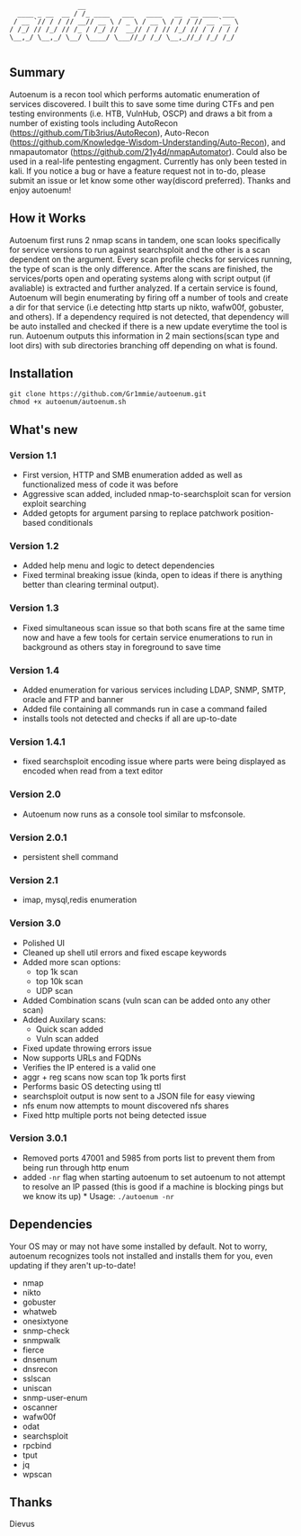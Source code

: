 ```
                 __                                      
  ____ _ __  __ / /_ ____   ___   ____   __  __ ____ ___ 
 / __ `// / / // __// __ \ / _ \ / __ \ / / / // __ `__ \
/ /_/ // /_/ // /_ / /_/ //  __// / / // /_/ // / / / / /
\__,_/ \__,_/ \__/ \____/ \___//_/ /_/ \__,_//_/ /_/ /_/ 
                                                         
```
## Summary
Autoenum is a recon tool which performs automatic enumeration of services discovered. I built this to save some time during CTFs and pen testing environments (i.e. HTB, VulnHub, OSCP) and draws a bit from a number of existing tools including AutoRecon (https://github.com/Tib3rius/AutoRecon), Auto-Recon (https://github.com/Knowledge-Wisdom-Understanding/Auto-Recon), and nmapautomator (https://github.com/21y4d/nmapAutomator). Could also be used in a real-life pentesting engagment. Currently has only been tested in kali. If you notice a bug or have a feature request not in to-do, please submit an issue or let know some other way(discord preferred). Thanks and enjoy autoenum!  

## How it Works
Autoenum first runs 2 nmap scans in tandem, one scan looks specifically for service versions to run against searchsploit and the other is a scan dependent on the argument. Every scan profile checks for services running, the type of scan is the only difference. After the scans are finished, the services/ports open and operating systems along with script output (if avaliable) is extracted and further analyzed. If a certain service is found, Autoenum will begin enumerating by firing off a number of tools and create a dir for that service (i.e detecting http starts up nikto, wafw00f, gobuster, and others). If a dependency required is not detected, that dependency will be auto installed and checked if there is a new update everytime the tool is run. Autoenum outputs this information in 2 main sections(scan type and loot dirs) with sub directories branching off depending on what is found.

## Installation
```
git clone https://github.com/Gr1mmie/autoenum.git
chmod +x autoenum/autoenum.sh
```

## What's new

### Version 1.1
* First version, HTTP and SMB enumeration added as well as functionalized mess of code it was before 
* Aggressive scan added, included nmap-to-searchsploit scan for version exploit searching
* Added getopts for argument parsing to replace patchwork position-based conditionals

### Version 1.2
* Added help menu and logic to detect dependencies
* Fixed terminal breaking issue (kinda, open to ideas if there is anything better than clearing terminal output). 

### Version 1.3
* Fixed simultaneous scan issue so that both scans fire at the same time now and have a few tools for certain service enumerations to run in background as others stay in foreground to save time

### Version 1.4
* Added enumeration for various services including LDAP, SNMP, SMTP, oracle and FTP and banner
* Added file containing all commands run in case a command failed
* installs tools not detected and checks if all are up-to-date

### Version 1.4.1
* fixed searchsploit encoding issue where parts were being displayed as encoded when read from a text editor

### Version 2.0
* Autoenum now runs as a console tool similar to msfconsole. 

### Version 2.0.1
* persistent shell command

### Version 2.1 
* imap, mysql,redis enumeration

### Version 3.0
* Polished UI
* Cleaned up shell util errors and fixed escape keywords
* Added more scan options:
  * top 1k scan
  * top 10k scan
  * UDP scan
* Added Combination scans (vuln scan can be added onto any other scan)
* Added Auxilary scans:
  * Quick scan added
  * Vuln scan added
* Fixed update throwing errors issue
* Now supports URLs and FQDNs 
* Verifies the IP entered is a valid one
* aggr + reg scans now scan top 1k ports first
* Performs basic OS detecting using ttl
* searchsploit output is now sent to a JSON file for easy viewing
* nfs enum now attempts to mount discovered nfs shares
* Fixed http multiple ports not being detected issue

### Version 3.0.1
* Removed ports 47001 and 5985 from ports list to prevent them from being run through http enum
* added `-nr` flag when starting autoenum to set autoenum to not attempt to resolve an IP passed (this is good if a machine is blocking pings but we know its up)
        * Usage: `./autoenum -nr`

## Dependencies
Your OS may or may not have some installed by default. Not to worry, autoenum recognizes tools not installed and installs them for you, even updating if they aren't up-to-date!

* nmap
* nikto
* gobuster
* whatweb
* onesixtyone
* snmp-check
* snmpwalk
* fierce
* dnsenum
* dnsrecon
* sslscan
* uniscan
* snmp-user-enum
* oscanner
* wafw00f
* odat
* searchsploit
* rpcbind
* tput
* jq
* wpscan

## Thanks
Dievus
